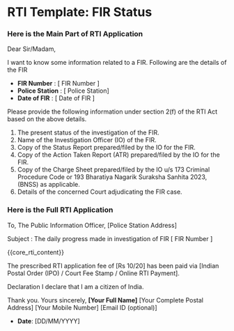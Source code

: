 # RTI Template: FIR Status

<!-- START Main Part of RTI Application -->

### Here is the Main Part of RTI Application

Dear Sir/Madam,

I want to know some information related to a FIR. Following are the details of the FIR

- **FIR Number** : \[ FIR Number \] 
- **Police Station** : \[ Police Station\]
- **Date of FIR** :  \[ Date of FIR \]

Please provide the following information under section 2(f) of the RTI Act based on the above details.

1) The present status of the investigation of the FIR.
2) Name of the Investigation Officer (IO) of the FIR.
3) Copy of the Status Report prepared/filed by the IO for the FIR.
4) Copy of the Action Taken Report (ATR) prepared/filed by the IO for the FIR.
5) Copy of the Charge Sheet prepared/filed by the IO u/s 173 Criminal Procedure Code or
193 Bharatiya Nagarik Suraksha Sanhita 2023, (BNSS) as applicable.
6) Details of the concerned Court adjudicating the FIR case.

<!-- END OF Main Part of RTI Application -->

### Here is the Full RTI Application

To,
The Public Information Officer,
[Police Station Address]


Subject : The daily progress made in investigation  of FIR [ FIR Number ]

{{core_rti_content}}

The prescribed RTI application fee of [Rs 10/20] has been paid via [Indian Postal Order (IPO) / Court Fee Stamp / Online RTI Payment].

Declaration I declare that I am a citizen of India.

Thank you.
Yours sincerely,
**\[Your Full Name\]**
\[Your Complete Postal Address\]
\[Your Mobile Number\]
\[Email ID (optional)\]
- **Date**: \[DD/MM/YYYY\]
